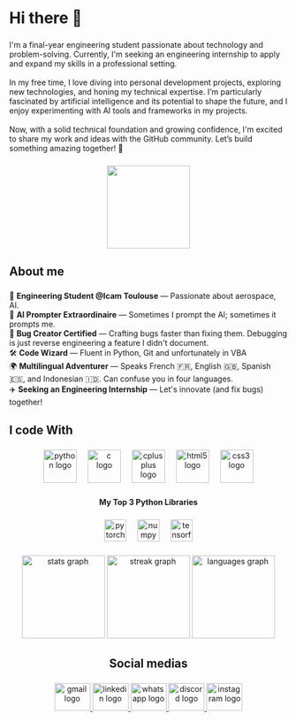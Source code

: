 <h1 align="left">Hi there 👋</h1>

###

<p align="left">I'm a final-year engineering student passionate about technology and problem-solving. Currently, I'm seeking an engineering internship to apply and expand my skills in a professional setting.<br><br>In my free time, I love diving into personal development projects, exploring new technologies, and honing my technical expertise. I’m particularly fascinated by artificial intelligence and its potential to shape the future, and I enjoy experimenting with AI tools and frameworks in my projects.<br><br>Now, with a solid technical foundation and growing confidence, I'm excited to share my work and ideas with the GitHub community. Let’s build something amazing together! 🚀</p>

###

<div align="center">
  <img height="150" src="https://media4.giphy.com/media/v1.Y2lkPTc5MGI3NjExcG5hazZlczNsd3U2NmNnaWEwZThkbDRibDZydWE0cmh0dzVyempycyZlcD12MV9pbnRlcm5hbF9naWZfYnlfaWQmY3Q9Zw/HzPtbOKyBoBFsK4hyc/giphy.webp"  />
</div>

###

<h2 align="left">About me</h2>

###

<p align="left">🚀 <strong>Engineering Student @Icam Toulouse</strong> — Passionate about aerospace, AI.<br>🤖 <strong>AI Prompter Extraordinaire</strong> — Sometimes I prompt the AI; sometimes it prompts me.<br>🐛 <strong>Bug Creator Certified</strong> — Crafting bugs faster than fixing them. Debugging is just reverse engineering a feature I didn't document.<br>🛠️ <strong>Code Wizard</strong> — Fluent in Python, Git and unfortunately in VBA<br>🌍 <strong>Multilingual Adventurer</strong> — Speaks French 🇫🇷, English 🇬🇧, Spanish 🇪🇸, and Indonesian 🇮🇩. Can confuse you in four languages.<br>✈️ <strong>Seeking an Engineering Internship</strong> — Let's innovate (and fix bugs) together!</p>

###

<h2 align="left">I code With</h2>

###

<div align="center">
  <img src="https://cdn.jsdelivr.net/gh/devicons/devicon/icons/python/python-original.svg" height="60" alt="python logo"  />
  <img width="12" />
  <img src="https://cdn.jsdelivr.net/gh/devicons/devicon/icons/c/c-original.svg" height="60" alt="c logo"  />
  <img width="12" />
  <img src="https://cdn.jsdelivr.net/gh/devicons/devicon/icons/cplusplus/cplusplus-original.svg" height="60" alt="cplusplus logo"  />
  <img width="12" />
  <img src="https://cdn.jsdelivr.net/gh/devicons/devicon/icons/html5/html5-original.svg" height="60" alt="html5 logo"  />
  <img width="12" />
  <img src="https://cdn.jsdelivr.net/gh/devicons/devicon/icons/css3/css3-original.svg" height="60" alt="css3 logo"  />
</div>

###

<h4 align="center">My Top 3 Python Libraries</h4>

###

<div align="center">
  <img src="https://cdn.jsdelivr.net/gh/devicons/devicon/icons/pytorch/pytorch-original.svg" height="40" alt="pytorch logo"  />
  <img width="12" />
  <img src="https://cdn.jsdelivr.net/gh/devicons/devicon/icons/numpy/numpy-original.svg" height="40" alt="numpy logo"  />
  <img width="12" />
  <img src="https://cdn.jsdelivr.net/gh/devicons/devicon/icons/tensorflow/tensorflow-original.svg" height="40" alt="tensorflow logo"  />
</div>

###

<div align="center">
  <img src="https://github-readme-stats.vercel.app/api?username=EliottJVN&hide_title=false&hide_rank=true&show_icons=true&include_all_commits=true&count_private=true&disable_animations=false&theme=prussian&locale=en&hide_border=true&custom_title=About%20my%20Statistics" height="150" alt="stats graph"  />
  <img src="https://streak-stats.demolab.com?user=EliottJVN&locale=en&mode=daily&theme=prussian&hide_border=true&border_radius=5&date_format=M%20j%5B,%20Y%5D" height="150" alt="streak graph"  />
  <img src="https://github-readme-stats.vercel.app/api/top-langs?username=EliottJVN&locale=en&hide_title=false&layout=compact&card_width=320&langs_count=5&theme=prussian&hide_border=true" height="150" alt="languages graph"  />
</div>

###

<h2 align="center">Social medias</h2>

###

<div align="center">
  <a href="eliott.jouvin@gmail.com" target="_blank">
    <img src="https://raw.githubusercontent.com/maurodesouza/profile-readme-generator/master/src/assets/icons/social/gmail/default.svg" width="65" height="50" alt="gmail logo"  />
  </a>
  <a href="https://www.linkedin.com/in/eliott-jouvin-aa7746241/" target="_blank">
    <img src="https://raw.githubusercontent.com/maurodesouza/profile-readme-generator/master/src/assets/icons/social/linkedin/default.svg" width="65" height="50" alt="linkedin logo"  />
  </a>
  <a href="+33 6 65 52 21 20" target="_blank">
    <img src="https://raw.githubusercontent.com/maurodesouza/profile-readme-generator/master/src/assets/icons/social/whatsapp/default.svg" width="65" height="50" alt="whatsapp logo"  />
  </a>
  <a href="eliottco" target="_blank">
    <img src="https://raw.githubusercontent.com/maurodesouza/profile-readme-generator/master/src/assets/icons/social/discord/default.svg" width="65" height="50" alt="discord logo"  />
  </a>
  <a href="https://www.instagram.com/elio_jvn" target="_blank">
    <img src="https://raw.githubusercontent.com/maurodesouza/profile-readme-generator/master/src/assets/icons/social/instagram/default.svg" width="65" height="50" alt="instagram logo"  />
  </a>
</div>

###
